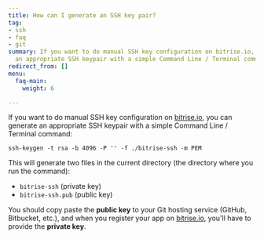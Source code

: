 ```yaml
---
title: How can I generate an SSH key pair?
tag:
- ssh
- faq
- git
summary: If you want to do manual SSH key configuration on bitrise.io, you can generate
  an appropriate SSH keypair with a simple Command Line / Terminal command.
redirect_from: []
menu:
  faq-main:
    weight: 6

---
```

If you want to do manual SSH key configuration on [bitrise.io](https://www.bitrise.io), you can generate an appropriate SSH keypair with a simple Command Line / Terminal command:

    ssh-keygen -t rsa -b 4096 -P '' -f ./bitrise-ssh -m PEM

This will generate two files in the current directory (the directory where
you run the command):

* `bitrise-ssh` (private key)
* `bitrise-ssh.pub` (public key)

You should copy paste the **public key** to your Git hosting service (GitHub, Bitbucket, etc.),
and when you register your app on [bitrise.io](https://www.bitrise.io), you'll have to provide the **private key**.